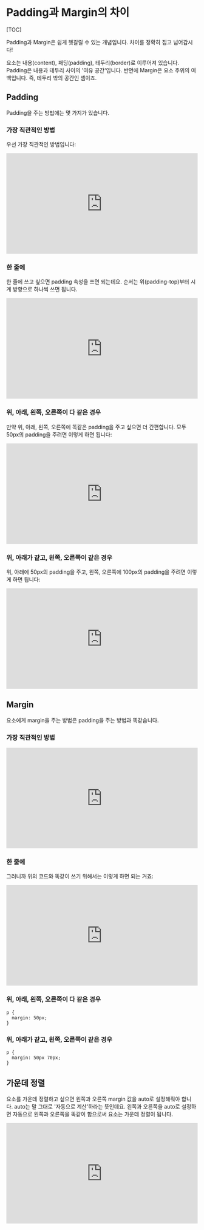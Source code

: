 # Padding과 Margin의 차이

[TOC]

Padding과 Margin은 쉽게 헷갈릴 수 있는 개념입니다. 차이를 정확히 집고 넘어갑시다!

요소는 내용(content), 패딩(padding), 테두리(border)로 이루어져 있습니다. Padding은 내용과 테두리 사이의 '여유 공간'입니다. 반면에 Margin은 요소 주위의 여백입니다. 즉, 테두리 밖의 공간인 셈이죠.

## Padding

Padding을 주는 방법에는 몇 가지가 있습니다.

### 가장 직관적인 방법

우선 가장 직관적인 방법입니다:
<iframe height="265" style="width: 100%;" scrolling="no" title="070301" src="https://codepen.io/tiroring09/embed/xxwXyop?height=265&theme-id=light&default-tab=html,result" frameborder="no" allowtransparency="true" allowfullscreen="true" loading="lazy">
  See the Pen <a href='https://codepen.io/tiroring09/pen/xxwXyop'>070301</a> by tiroring09
  (<a href='https://codepen.io/tiroring09'>@tiroring09</a>) on <a href='https://codepen.io'>CodePen</a>.
</iframe>

### 한 줄에

한 줄에 쓰고 싶으면 padding 속성을 쓰면 되는데요. 순서는 위(padding-top)부터 시계 방향으로 하나씩 쓰면 됩니다.

<iframe height="265" style="width: 100%;" scrolling="no" title="070302" src="https://codepen.io/tiroring09/embed/wvKrYVw?height=265&theme-id=light&default-tab=html,result" frameborder="no" allowtransparency="true" allowfullscreen="true" loading="lazy">
  See the Pen <a href='https://codepen.io/tiroring09/pen/wvKrYVw'>070302</a> by tiroring09
  (<a href='https://codepen.io/tiroring09'>@tiroring09</a>) on <a href='https://codepen.io'>CodePen</a>.
</iframe>

### 위, 아래, 왼쪽, 오른쪽이 다 같은 경우

만약 위, 아래, 왼쪽, 오른쪽에 똑같은 padding을 주고 싶으면 더 간편합니다. 모두 50px의 padding을 주려면 이렇게 하면 됩니다:
<iframe height="265" style="width: 100%;" scrolling="no" title="070303" src="https://codepen.io/tiroring09/embed/vYNeQBQ?height=265&theme-id=light&default-tab=html,result" frameborder="no" allowtransparency="true" allowfullscreen="true" loading="lazy">
  See the Pen <a href='https://codepen.io/tiroring09/pen/vYNeQBQ'>070303</a> by tiroring09
  (<a href='https://codepen.io/tiroring09'>@tiroring09</a>) on <a href='https://codepen.io'>CodePen</a>.
</iframe>

### 위, 아래가 같고, 왼쪽, 오른쪽이 같은 경우

위, 아래에 50px의 padding을 주고, 왼쪽, 오른쪽에 100px의 padding을 주려면 이렇게 하면 됩니다:
<iframe height="265" style="width: 100%;" scrolling="no" title="070304" src="https://codepen.io/tiroring09/embed/jObGQOW?height=265&theme-id=light&default-tab=html,result" frameborder="no" allowtransparency="true" allowfullscreen="true" loading="lazy">
  See the Pen <a href='https://codepen.io/tiroring09/pen/jObGQOW'>070304</a> by tiroring09
  (<a href='https://codepen.io/tiroring09'>@tiroring09</a>) on <a href='https://codepen.io'>CodePen</a>.
</iframe>

## Margin

요소에게 margin을 주는 방법은 padding을 주는 방법과 똑같습니다.


### 가장 직관적인 방법
<iframe height="265" style="width: 100%;" scrolling="no" title="070305" src="https://codepen.io/tiroring09/embed/eYpGQYW?height=265&theme-id=light&default-tab=html,result" frameborder="no" allowtransparency="true" allowfullscreen="true" loading="lazy">
  See the Pen <a href='https://codepen.io/tiroring09/pen/eYpGQYW'>070305</a> by tiroring09
  (<a href='https://codepen.io/tiroring09'>@tiroring09</a>) on <a href='https://codepen.io'>CodePen</a>.
</iframe>

### 한 줄에
그러니까 위의 코드와 똑같이 쓰기 위해서는 이렇게 하면 되는 거죠:
<iframe height="265" style="width: 100%;" scrolling="no" title="070306" src="https://codepen.io/tiroring09/embed/VwvMVwE?height=265&theme-id=light&default-tab=html,result" frameborder="no" allowtransparency="true" allowfullscreen="true" loading="lazy">
  See the Pen <a href='https://codepen.io/tiroring09/pen/VwvMVwE'>070306</a> by tiroring09
  (<a href='https://codepen.io/tiroring09'>@tiroring09</a>) on <a href='https://codepen.io'>CodePen</a>.
</iframe>

### 위, 아래, 왼쪽, 오른쪽이 다 같은 경우
```
p {
  margin: 50px;
}
```

### 위, 아래가 같고, 왼쪽, 오른쪽이 같은 경우
```
p {
  margin: 50px 70px;
}
```

## 가운데 정렬

요소를 가운데 정렬하고 싶으면 왼쪽과 오른쪽 margin 값을 auto로 설정해줘야 합니다. auto는 말 그대로 '자동으로 계산'하라는 뜻인데요. 왼쪽과 오른쪽을 auto로 설정하면 자동으로 왼쪽과 오른쪽을 똑같이 함으로써 요소는 가운데 정렬이 됩니다.
<iframe height="265" style="width: 100%;" scrolling="no" title="070307" src="https://codepen.io/tiroring09/embed/wvKrQBv?height=265&theme-id=light&default-tab=html,result" frameborder="no" allowtransparency="true" allowfullscreen="true" loading="lazy">
  See the Pen <a href='https://codepen.io/tiroring09/pen/wvKrQBv'>070307</a> by tiroring09
  (<a href='https://codepen.io/tiroring09'>@tiroring09</a>) on <a href='https://codepen.io'>CodePen</a>.
</iframe>